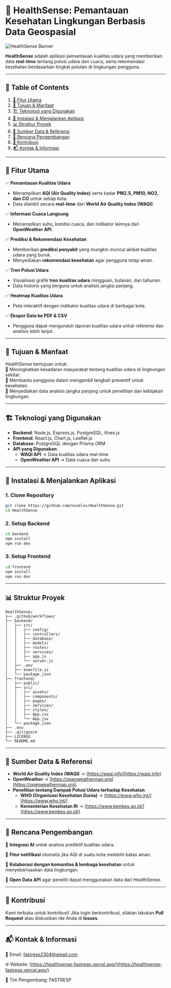# 🌿 HealthSense: Pemantauan Kesehatan Lingkungan Berbasis Data Geospasial

![HealthSense Banner](assets/banner.png)  

**HealthSense** adalah aplikasi pemantauan kualitas udara yang memberikan data **real-time** tentang polusi udara dan cuaca, serta rekomendasi kesehatan berdasarkan tingkat polutan di lingkungan pengguna.

---

## 📖 **Table of Contents**
1. [📌 Fitur Utama](#-fitur-utama)
2. [🎯 Tujuan & Manfaat](#-tujuan--manfaat)
3. [🏗️ Teknologi yang Digunakan](#-teknologi-yang-digunakan)
4. [🚀 Instalasi & Menjalankan Aplikasi](#-instalasi--menjalankan-aplikasi)
5. [📊 Struktur Proyek](#-struktur-proyek)
6. [📖 Sumber Data & Referensi](#-sumber-data--referensi)
7. [🌱 Rencana Pengembangan](#-rencana-pengembangan)
8. [🤝 Kontribusi](#-kontribusi)
9. [📬 Kontak & Informasi](#-kontak--informasi)

---

## 📌 **Fitur Utama**
✅ **Pemantauan Kualitas Udara**  
- Menampilkan **AQI (Air Quality Index)** serta kadar **PM2.5, PM10, NO2, dan CO** untuk setiap kota.  
- Data diambil secara **real-time** dari **World Air Quality Index (WAQI)**.  

✅ **Informasi Cuaca Langsung**  
- Menampilkan suhu, kondisi cuaca, dan indikator lainnya dari **OpenWeather API**.  

✅ **Prediksi & Rekomendasi Kesehatan**  
- Memberikan **prediksi penyakit** yang mungkin muncul akibat kualitas udara yang buruk.  
- Menyediakan **rekomendasi kesehatan** agar pengguna tetap aman.  

✅ **Tren Polusi Udara**  
- Visualisasi grafik **tren kualitas udara** mingguan, bulanan, dan tahunan.  
- Data historis yang berguna untuk analisis jangka panjang.  

✅ **Heatmap Kualitas Udara**  
- Peta interaktif dengan indikator kualitas udara di berbagai kota.  

✅ **Ekspor Data ke PDF & CSV**  
- Pengguna dapat mengunduh laporan kualitas udara untuk referensi dan analisis lebih lanjut.  

---

## 🎯 **Tujuan & Manfaat**
HealthSense bertujuan untuk:  
🔹 Meningkatkan kesadaran masyarakat tentang kualitas udara di lingkungan sekitar.  
🔹 Membantu pengguna dalam mengambil langkah preventif untuk kesehatan.  
🔹 Menyediakan data analisis jangka panjang untuk penelitian dan kebijakan lingkungan.  

---

## 🏗️ **Teknologi yang Digunakan**
- **Backend**: Node.js, Express.js, PostgreSQL, Knex.js  
- **Frontend**: React.js, Chart.js, Leaflet.js  
- **Database**: PostgreSQL dengan Prisma ORM  
- **API yang Digunakan**:  
  - **WAQI API** → Data kualitas udara real-time  
  - **OpenWeather API** → Data cuaca dan suhu  

---

## 🚀 **Instalasi & Menjalankan Aplikasi**
### **1. Clone Repository**
```bash
git clone https://github.com/novelxv/HealthSense.git
cd HealthSense
```

### **2. Setup Backend**
```bash
cd backend
npm install
npm run dev
```

### **3. Setup Frontend**
```bash
cd frontend
npm install
npm run dev
```

---

## 📊 **Struktur Proyek**
```
HealthSense/
├── .github/workflows/
├── backend/
│   ├── src/
│   │   ├── config/
│   │   ├── controllers/
│   │   ├── database/
│   │   ├── models/
│   │   ├── routes/
│   │   ├── services/
│   │   ├── app.js
│   │   └── server.js
│   ├── .env
│   ├── knexfile.js
│   └── package.json
├── frontend/
│   ├── public/
│   ├── src/
│   │   ├── assets/
│   │   ├── components/
│   │   ├── pages/
│   │   ├── services/
│   │   ├── styles/
│   │   ├── App.css
│   │   └── App.jsx
│   └── package.json
├── .env
├── .gitignore
├── LICENSE
└── README.md
```

---

## 📖 **Sumber Data & Referensi**
- **World Air Quality Index (WAQI)** → [https://waqi.info](https://waqi.info)
- **OpenWeather** → [https://openweathermap.org](https://openweathermap.org)
- **Penelitian tentang Dampak Polusi Udara terhadap Kesehatan**
  - **WHO (Organisasi Kesehatan Dunia)** → [https://www.who.int/](https://www.who.int/)
  - **Kementerian Kesehatan RI** → [https://www.kemkes.go.id/](https://www.kemkes.go.id/)

---

## 🌱 **Rencana Pengembangan**
📌 **Integrasi AI** untuk analisis prediktif kualitas udara.

📌 **Fitur notifikasi** otomatis jika AQI di suatu kota melebihi batas aman.

📌 **Kolaborasi dengan komunitas & lembaga kesehatan** untuk menyebarluaskan data lingkungan.

📌 **Open Data API** agar peneliti dapat menggunakan data dari HealthSense.

---

## 🤝 **Kontribusi**
Kami terbuka untuk kontribusi! Jika ingin berkontribusi, silakan lakukan **Pull Request** atau diskusikan ide Anda di **Issues**.

---

## 📬 **Kontak & Informasi**
📧 Email: [fastresp2304@gmail.com](mailto:fastresp2304@gmail.com)

🌐 Website: [https://healthsense-fastresp.vercel.app/](https://healthsense-fastresp.vercel.app/)

📌 Tim Pengembang: FASTRESP